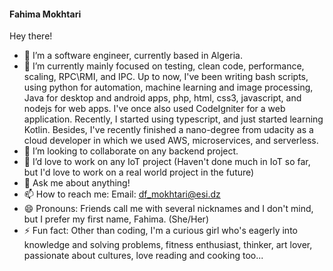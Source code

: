 #### Fahima Mokhtari
Hey there!

<!--
**FahimaGold/FahimaGold** is a ✨ _special_ ✨ repository because its `README.md` (this file) appears on your GitHub profile.-->

- 🔭 I’m a software engineer, currently based in Algeria.
- 🌱 I’m currently mainly focused on testing, clean code, performance, scaling, RPC\RMI, and IPC. Up to now, I've been writing bash scripts, using python for automation, machine learning and image processing, Java for desktop and android apps, php, html, css3, javascript, and nodejs for web apps. I've once also used CodeIgniter for a web application. Recently, I started using typescript, and just started learning Kotlin. Besides, I've recently finished a nano-degree from udacity as a cloud developer in which we used AWS, microservices, and serverless. 
- 👯 I’m looking to collaborate on any backend project.
- 👯 I’d love to work on any IoT project (Haven't done much in IoT so far, but I'd love to work on a real world project in the future)
- 💬 Ask me about anything!
- 📫 How to reach me: Email: df_mokhtari@esi.dz
- 😄 Pronouns: Friends call me with several nicknames and I don't mind, but I prefer my first name, Fahima. (She/Her)
- ⚡ Fun fact: Other than coding, I'm a curious girl who's eagerly into knowledge and solving problems, fitness enthusiast, thinker, art lover, passionate about cultures, love reading and cooking too...

